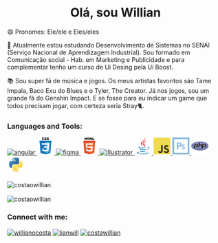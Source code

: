 <h1 align="center">Olá, sou Willian</h1>

😄 Pronomes: Ele/ele e Eles/eles

🌱 Atualmente estou estudando Desenvolvimento de Sistemas no SENAI (Serviço Nacional de Aprendizagem Industrial). Sou formado em Comunicação social - Hab. em Marketing e Publicidade e para complementar tenho um curso de Ui Desing pela Ui Boost.

📚 Sou super fã de música e jogos. Os meus artistas favoritos são Tame Impala,  Baco Exu do Blues e o Tyler, The Creator. Já nos jogos, sou um grande fã do Genshin Impact. E se fosse para eu indicar um game que todos precisam jogar, com certeza seria Stray🐈.

<h3 align="left">Languages and Tools:</h3>
<p align="left"> <a href="https://angular.io" target="_blank" rel="noreferrer"> <img src="https://angular.io/assets/images/logos/angular/angular.svg" alt="angular" width="40" height="40"/> </a> <a href="https://www.w3schools.com/css/" target="_blank" rel="noreferrer"> <img src="https://raw.githubusercontent.com/devicons/devicon/master/icons/css3/css3-original-wordmark.svg" alt="css3" width="40" height="40"/> </a> <a href="https://www.figma.com/" target="_blank" rel="noreferrer"> <img src="https://www.vectorlogo.zone/logos/figma/figma-icon.svg" alt="figma" width="40" height="40"/> </a> <a href="https://www.w3.org/html/" target="_blank" rel="noreferrer"> <img src="https://raw.githubusercontent.com/devicons/devicon/master/icons/html5/html5-original-wordmark.svg" alt="html5" width="40" height="40"/> </a> <a href="https://www.adobe.com/in/products/illustrator.html" target="_blank" rel="noreferrer"> <img src="https://www.vectorlogo.zone/logos/adobe_illustrator/adobe_illustrator-icon.svg" alt="illustrator" width="40" height="40"/> </a> <a href="https://www.java.com" target="_blank" rel="noreferrer"> <img src="https://raw.githubusercontent.com/devicons/devicon/master/icons/java/java-original.svg" alt="java" width="40" height="40"/> </a> <a href="https://developer.mozilla.org/en-US/docs/Web/JavaScript" target="_blank" rel="noreferrer"> <img src="https://raw.githubusercontent.com/devicons/devicon/master/icons/javascript/javascript-original.svg" alt="javascript" width="40" height="40"/> </a> <a href="https://www.photoshop.com/en" target="_blank" rel="noreferrer"> <img src="https://raw.githubusercontent.com/devicons/devicon/master/icons/photoshop/photoshop-line.svg" alt="photoshop" width="40" height="40"/> </a> <a href="https://www.php.net" target="_blank" rel="noreferrer"> <img src="https://raw.githubusercontent.com/devicons/devicon/master/icons/php/php-original.svg" alt="php" width="40" height="40"/> </a> <a href="https://www.python.org" target="_blank" rel="noreferrer"> <img src="https://raw.githubusercontent.com/devicons/devicon/master/icons/python/python-original.svg" alt="python" width="40" height="40"/> </a> </p>

<p><img align="center" src="https://github-readme-stats.vercel.app/api/top-langs?username=costaowillian&show_icons=true&locale=en&layout=compact" alt="costaowillian" /></p>

<p><img align="center" src="https://github-readme-streak-stats.herokuapp.com/?user=costaowillian&" alt="costaowillian" /></p>


<h3 align="left">Connect with me:</h3>
<p align="left">
<a href="https://linkedin.com/in/willianocosta" target="blank"><img align="center" src="https://raw.githubusercontent.com/rahuldkjain/github-profile-readme-generator/master/src/images/icons/Social/linked-in-alt.svg" alt="willianocosta" height="30" width="40" /></a>
<a href="https://dribbble.com/lianwill" target="blank"><img align="center" src="https://raw.githubusercontent.com/rahuldkjain/github-profile-readme-generator/master/src/images/icons/Social/dribbble.svg" alt="lianwill" height="30" width="40" /></a>
<a href="https://www.behance.net/costawillian" target="blank"><img align="center" src="https://raw.githubusercontent.com/rahuldkjain/github-profile-readme-generator/master/src/images/icons/Social/behance.svg" alt="costawillian" height="30" width="40" /></a>
</p>
